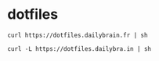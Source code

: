 # dotfiles
    
    curl https://dotfiles.dailybrain.fr | sh
    
    curl -L https://dotfiles.dailybra.in | sh
